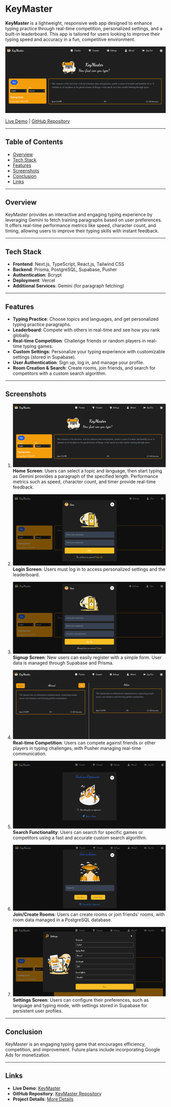 
# KeyMaster

**KeyMaster** is a lightweight, responsive web app designed to enhance typing practice through real-time competition, personalized settings, and a built-in leaderboard. This app is tailored for users looking to improve their typing speed and accuracy in a fun, competitive environment. 

![KeyMaster Home](public/km/km_home.png)

[Live Demo](http://keymaster-type.vercel.app) | [GitHub Repository](https://github.com/ahmedrioueche/keymaster)

---

## Table of Contents

- [Overview](#overview)
- [Tech Stack](#tech-stack)
- [Features](#features)
- [Screenshots](#screenshots)
- [Conclusion](#conclusion)
- [Links](#links)

---

## Overview

KeyMaster provides an interactive and engaging typing experience by leveraging Gemini to fetch training paragraphs based on user preferences. It offers real-time performance metrics like speed, character count, and timing, allowing users to improve their typing skills with instant feedback.

---

## Tech Stack

- **Frontend**: Next.js, TypeScript, React.js, Tailwind CSS
- **Backend**: Prisma, PostgreSQL, Supabase, Pusher
- **Authentication**: Bcrypt
- **Deployment**: Vercel
- **Additional Services**: Gemini (for paragraph fetching)

---

## Features

- **Typing Practice**: Choose topics and languages, and get personalized typing practice paragraphs.
- **Leaderboard**: Compete with others in real-time and see how you rank globally.
- **Real-time Competition**: Challenge friends or random players in real-time typing games.
- **Custom Settings**: Personalize your typing experience with customizable settings (stored in Supabase).
- **User Authentication**: Sign up, log in, and manage your profile.
- **Room Creation & Search**: Create rooms, join friends, and search for competitors with a custom search algorithm.

---

## Screenshots

1. ![Home](public/km/km_home.png)  
   **Home Screen**: Users can select a topic and language, then start typing as Gemini provides a paragraph of the specified length. Performance metrics such as speed, character count, and timer provide real-time feedback.

2. ![Login](public/km/km_login.png)  
   **Login Screen**: Users must log in to access personalized settings and the leaderboard.

3. ![Signup](public/km/km_signup.png)  
   **Signup Screen**: New users can easily register with a simple form. User data is managed through Supabase and Prisma.

4. ![Competition](public/km/km_compete.png)  
   **Real-time Competition**: Users can compete against friends or other players in typing challenges, with Pusher managing real-time communication.

5. ![Search](public/km/km_search.png)  
   **Search Functionality**: Users can search for specific games or competitors using a fast and accurate custom search algorithm.

6. ![Room Join](public/km/km_join.png)  
   **Join/Create Rooms**: Users can create rooms or join friends' rooms, with room data managed in a PostgreSQL database.

7. ![Settings](public/km/km_settings.png)  
   **Settings Screen**: Users can configure their preferences, such as language and typing mode, with settings stored in Supabase for persistent user profiles.

---

## Conclusion

KeyMaster is an engaging typing game that encourages efficiency, competition, and improvement. Future plans include incorporating Google Ads for monetization.

---

## Links

- **Live Demo**: [KeyMaster](http://keymaster-type.vercel.app)
- **GitHub Repository**: [KeyMaster Repository](https://github.com/ahmedrioueche/keymaster)
- **Project Details**: [More Details](./projects/3)
